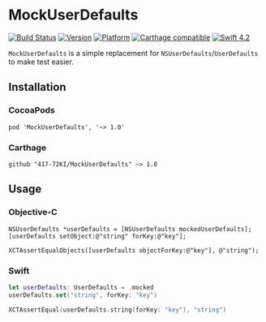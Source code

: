 # MockUserDefaults
[![Build Status](https://travis-ci.com/417-72KI/MockUserDefaults.svg?token=Psmbc5tqUwP8KEKGUZaz&branch=master)](https://travis-ci.com/417-72KI/MockUserDefaults)
[![Version](https://img.shields.io/cocoapods/l/MockUserDefaults.svg)](https://cocoapods.org/pods/MockUserDefaults)
[![Platform](https://img.shields.io/cocoapods/p/MockUserDefaults.svg)](https://cocoapods.org/pods/MockUserDefaults)
[![Carthage compatible](https://img.shields.io/badge/Carthage-compatible-4BC51D.svg?style=flat)](https://github.com/Carthage/Carthage)
[![Swift 4.2](https://img.shields.io/badge/Swift-4.2-orange.svg?style=flat)](https://swift.org/)

`MockUserDefaults` is a simple replacement for `NSUserDefaults`/`UserDefaults` to make test easier.

## Installation
### CocoaPods
```ruby:Podfile
pod 'MockUserDefaults', '~> 1.0'
```

### Carthage
```ruby:Cartfile
github "417-72KI/MockUserDefaults" ~> 1.0
```

## Usage
### Objective-C
```objc
NSUserDefaults *userDefaults = [NSUserDefaults mockedUserDefaults];
[userDefaults setObject:@"string" forKey:@"key"];

XCTAssertEqualObjects([userDefaults objectForKey:@"key"], @"string");
```
### Swift
```swift
let userDefaults: UserDefaults = .mocked
userDefaults.set("string", forKey: "key")

XCTAssertEqual(userDefaults.string(forKey: "key"), "string")
```
